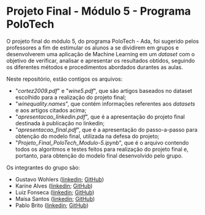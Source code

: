# Projeto Final - Módulo 5 - Programa PoloTech

O projeto final do módulo 5, do programa PoloTech - Ada, foi sugerido pelos professores a fim de estimular os alunos a se dividirem em grupos e desenvolverem uma aplicação de Machine Learning em um _dataset_ com o objetivo de verificar, analisar e apresentar os resultados obtidos, seguindo os diferentes métodos e procedimentos abordados durantes as aulas.

Neste repositório, estão contigos os arquivos:

- "_cortez2009.pdf_" e "_wine5.pdf_", que são artigos baseados no dataset escolhido para a realização do projeto final;
- "_winequality.names_", que contém informações referentes aos _datasets_ e aos artigos citados acima;
- "_apresentacao_linkedin.pdf_", que é a apresentação do projeto final destinada à publicação no linkedin;
- "_apresentacao_final.pdf_", que é a apresentação do passo-a-passo para obtenção do modelo final, utilizada na defesa do projeto;
- "_Projeto_Final_PoloTech_Modulo-5.ipynb_", que é o arquivo contendo todos os algoritmos e testes feitos para realização do projeto final e, portanto, para obtenção do modelo final desenvolvido pelo grupo.

Os integrantes do grupo são:

- Gustavo Wohlers ([linkedin](https://www.linkedin.com/in/gustavo-wohlers-6689b6213/); [GitHub](https://github.com/GustavoWohlers))
- Karine Alves ([linkedin](https://www.linkedin.com/in/almeida-karine/); [GitHub](https://github.com/karibeam))
- Luiz Fonseca ([linkedin](https://www.linkedin.com/in/luizfsf/); [GitHub](https://github.com/Luizfelz))
- Maísa Santos ([linkedin](https://www.linkedin.com/in/maisalauriane/); [GitHub](https://github.com/MaisaLauriane))
- Pablo Brito ([linkedin](https://www.linkedin.com/in/pablo-brito-/); [GitHub](https://github.com/pabloxD13))
